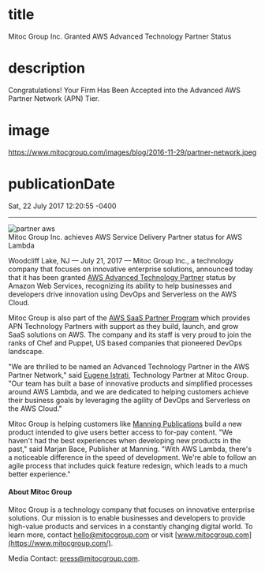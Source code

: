 # title
Mitoc Group Inc. Granted AWS Advanced Technology Partner Status

# description
Congratulations! Your Firm Has Been Accepted into the Advanced AWS Partner Network (APN) Tier.

# image
https://www.mitocgroup.com/images/blog/2016-11-29/partner-network.jpeg

# publicationDate
Sat, 22 July 2017 12:20:55 -0400

---

<div class="padd25px">
    <img src="/images/blog/2016-11-29/partner-network.jpeg" alt="partner aws" />
    <div class="center img-description">
       Mitoc Group Inc. achieves AWS Service Delivery Partner status for AWS Lambda
    </div>
</div>

Woodcliff Lake, NJ — July 21, 2017 — Mitoc Group Inc., a technology company that focuses on innovative enterprise solutions, announced today that it has been granted [AWS Advanced Technology Partner](https://aws.amazon.com/partners/technology) status by Amazon Web Services, recognizing its ability to help businesses and developers drive innovation using DevOps and Serverless on the AWS Cloud.

Mitoc Group is also part of the [AWS SaaS Partner Program](https://aws.amazon.com/partners/saas/) which provides APN Technology Partners with support as they build, launch, and grow SaaS solutions on AWS. The company and its staff is very proud to join the ranks of Chef and Puppet, US based companies that pioneered DevOps landscape.

"We are thrilled to be named an Advanced Technology Partner in the AWS Partner Network," said [Eugene Istrati](https://linkedin.com/in/eistrati), Technology Partner at Mitoc Group. "Our team has built a base of innovative products and simplified processes around AWS Lambda, and we are dedicated to helping customers achieve their business goals by leveraging the agility of DevOps and Serverless on the AWS Cloud."

Mitoc Group is helping customers like [Manning Publications](https://www.manning.com/) build a new product intended to give users better access to for-pay content. "We haven't had the best experiences when developing new products in the past," said Marjan Bace, Publisher at Manning. "With AWS Lambda, there's a noticeable difference in the speed of development. We're able to follow an agile process that includes quick feature redesign, which leads to a much better experience."

#### About Mitoc Group

Mitoc Group is a technology company that focuses on innovative enterprise solutions. Our mission is to enable businesses and developers to provide high-value products and services in a constantly changing digital world. To learn more, contact [hello@mitocgroup.com](mailto:hello@mitocgroup.com) or visit [www.mitocgroup.com](https://www.mitocgroup.com/).

Media Contact: [press@mitocgroup.com](mailto:press@mitocgroup.com).
